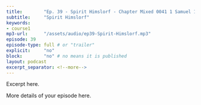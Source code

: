 ```yaml
---
title:        "Ep. 39 - Spirit Himslorf - Chapter Mixed 0041 1 Samuel 1021 When He Had Caused The Tribe Of Benjamin To C"
subtitle:     "Spirit Himslorf"
keywords:
- course1
mp3-url:      "/assets/audio/ep39-Spirit-Himslorf.mp3"
episode: 39
episode-type: full # or "trailer"
explicit:     "no"
block:        "no" # no means it is published
layout: podcast
excerpt_separator: <!--more-->
---
```

Excerpt here.
<!--more-->

More details of your episode here.
